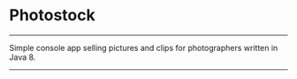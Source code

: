 # Photostock
---
Simple console app selling pictures and clips for photographers written in Java 8.

---